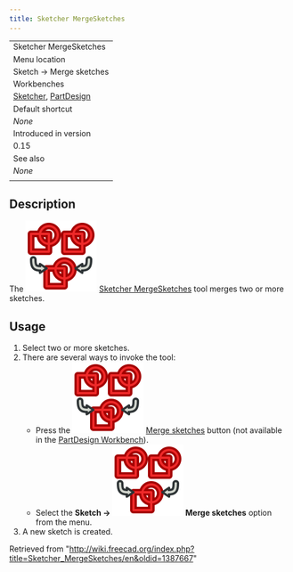 ```yaml
---
title: Sketcher MergeSketches
---
```


|                                                                                                                  |
| ---------------------------------------------------------------------------------------------------------------- |
| Sketcher MergeSketches                                                                                           |
| Menu location                                                                                                    |
| Sketch → Merge sketches                                                                                          |
| Workbenches                                                                                                      |
| [Sketcher](/Sketcher_Workbench "Sketcher Workbench"), [PartDesign](/PartDesign_Workbench "PartDesign Workbench") |
| Default shortcut                                                                                                 |
| _None_                                                                                                           |
| Introduced in version                                                                                            |
| 0.15                                                                                                             |
| See also                                                                                                         |
| _None_                                                                                                           |
|                                                                                                                  |

## Description

The ![](/src/assets/images/Sketcher_MergeSketches.svg) [Sketcher MergeSketches](/Sketcher_MergeSketches "Sketcher MergeSketches") tool merges two or more sketches.

## Usage

1. Select two or more sketches.
2. There are several ways to invoke the tool:
   - Press the ![](/src/assets/images/Sketcher_MergeSketches.svg) [Merge sketches](/Sketcher_MergeSketches "Sketcher MergeSketches") button (not available in the [PartDesign Workbench](/PartDesign_Workbench "PartDesign Workbench")).
   - Select the **Sketch → ![](/src/assets/images/Sketcher_MergeSketches.svg) Merge sketches** option from the menu.
3. A new sketch is created.

Retrieved from "<http://wiki.freecad.org/index.php?title=Sketcher_MergeSketches/en&oldid=1387667>"
